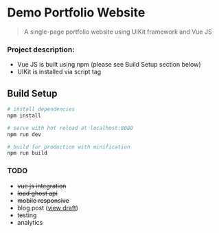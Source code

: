 # Demo Portfolio Website

> A single-page portfolio website using UIKit framework and Vue JS

### Project description:

- Vue JS is built using npm (please see Build Setup section below)
- UIKit is installed via script tag

## Build Setup

``` bash
# install dependencies
npm install

# serve with hot reload at localhost:8080
npm run dev

# build for production with minification
npm run build
```

### TODO

- ~~vue js integration~~
- ~~load ghost api~~
- ~~mobile responsive~~
- blog post ([view draft](https://github.com/aimanbaharum/random-wiki/blob/master/_code_walkthroughs/vuejs_tutorial.md))
- testing
- analytics